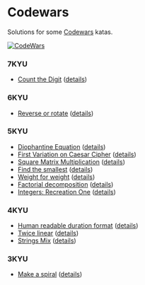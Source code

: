 # Codewars

Solutions for some [Codewars](https://www.codewars.com) katas.

[![CodeWars](https://www.codewars.com/users/tomasz.pietrowski/badges/large)](https://www.codewars.com/users/tomasz.pietrowski "My Honor Badge")

### 7KYU
* [Count the Digit](7KYU/CountTheDigit.playground) ([details](https://www.codewars.com/kata/566fc12495810954b1000030))

### 6KYU
* [Reverse or rotate](6KYU/ReverseOrRotate.playground) ([details](https://www.codewars.com/kata/reverse-or-rotate))

### 5KYU
* [Diophantine Equation](5KYU/DiophantineEquation.playground) ([details](https://www.codewars.com/kata/diophantine-equation))
* [First Variation on Caesar Cipher](5KYU/FirstVariationOnCaesarCipher.playground) ([details](https://www.codewars.com/kata/first-variation-on-caesar-cipher))
* [Square Matrix Multiplication](5KYU/SquareMatrixMultiplication.playground) ([details](https://www.codewars.com/kata/5263a84ffcadb968b6000513))
* [Find the smallest](5KYU/FindTheSmallest.playground) ([details](https://www.codewars.com/kata/573992c724fc289553000e95))
* [Weight for weight](5KYU/WeightForWeight.playground) ([details](https://www.codewars.com/kata/55c6126177c9441a570000cc))
* [Factorial decomposition](5KYU/FactorialDecomposition.playground) ([details](https://www.codewars.com/kata/5a045fee46d843effa000070))
* [Integers: Recreation One](5KYU/IntegersRecreationOne.playground) ([details](https://www.codewars.com/kata/55aa075506463dac6600010d))

### 4KYU
* [Human readable duration format](4KYU/HumanReadableDurationFormat.playground) ([details](https://www.codewars.com/kata/52742f58faf5485cae000b9a))
* [Twice linear](4KYU/TwiceLinear.playground) ([details](https://www.codewars.com/kata/5672682212c8ecf83e000050))
* [Strings Mix](4KYU/StringsMix.playground) ([details](https://www.codewars.com/kata/5629db57620258aa9d000014))

### 3KYU
* [Make a spiral](3KYU/MakeSpiral.playground) ([details](https://www.codewars.com/kata/534e01fbbb17187c7e0000c6))
